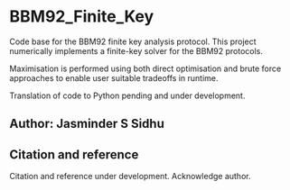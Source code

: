 # BBM92_Finite_Key

Code base for the BBM92 finite key analysis protocol. This project numerically implements a finite-key solver for the BBM92 protocols.

Maximisation is performed using both direct optimisation and brute force approaches to enable user suitable tradeoffs in runtime.

Translation of code to Python pending and under development.

## Author: Jasminder S Sidhu

## Citation and reference

Citation and reference under development. Acknowledge author. 
